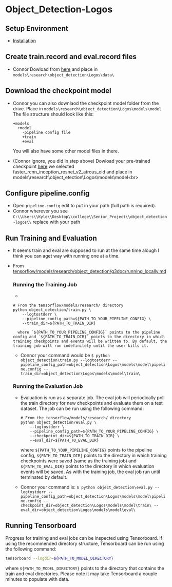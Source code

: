 # Object_Detection-Logos

## Setup Environment
* <a href='https://github.com/tensorflow/models/blob/master/research/object_detection/g3doc/installation.md'>Installation</a><br>

## Create train.record and eval.record files
* Connor Dowload from <a href='https://drive.google.com/drive/u/1/folders/11HkDmKfCwm-H8lBktsSFNaZXsEc5cNqt'>here</a> and place in ```models\research\object_detection\Logos\data\```<br>

## Download the checkpoint model
* Connor you can also downlaod the checkpoint model folder from the drive. Place in ```models\research\object_detection\Logos\models\model```
The file structure should look like this:
	```
	+models
	  +model
	    -pipeline config file
	    +train
	    +eval
	```
	You will also have some other model files in there.

* (Connor ignore, you did in step above) Dowload your pre-trained checkpoint <a href='https://github.com/tensorflow/models/blob/master/research/object_detection/g3doc/detection_model_zoo.md'>here</a> we selected faster\_rcnn\_inception\_resnet\_v2\_atrous\_oid and place in models\research\object_etection\Logos\models\model\<br>

## Configure pipeline.config
* Open ```pipeline.config``` edit to put in your path (full path is required).
* Connor wherever you see ```C:\\Users\\Kyle\\Desktop\\college\\Senior_Project\\object_detection-logos\\``` replace with your path

## Run Training and Evaluation
* It seems train and eval are supposed to run at the same time alough I think you can aget way with running one at a time.

* From <a href='https://github.com/tensorflow/models/blob/master/research/object_detection/g3doc/running_locally.md'>tensorflow/models/research/object_detection/g3doc/running_locally.md</a><br>

	### Running the Training Job
	* 
	```
	# From the tensorflow/models/research/ directory
	python object_detection/train.py \
	    --logtostderr \
	    --pipeline_config_path=${PATH_TO_YOUR_PIPELINE_CONFIG} \
	    --train_dir=${PATH_TO_TRAIN_DIR}
	```
		where `${PATH_TO_YOUR_PIPELINE_CONFIG}` points to the pipeline config and `${PATH_TO_TRAIN_DIR}` points to the directory in which training checkpoints and events will be written to. By default, the training job will run indefinitely until the user kills it.

	* Connor your command would be ```$ python object_detection\train.py --logtostderr --pipeline_config_path=object_detection\Logos\models\model\pipeline.config --train_dir=object_detection\Logos\models\model\train\```

	### Running the Evaluation Job

	* Evaluation is run as a separate job. The eval job will periodically poll the train directory for new checkpoints and evaluate them on a test dataset. The job can be run using the following command:

		```
		# From the tensorflow/models/research/ directory
		python object_detection/eval.py \
		    --logtostderr \
		    --pipeline_config_path=${PATH_TO_YOUR_PIPELINE_CONFIG} \
		    --checkpoint_dir=${PATH_TO_TRAIN_DIR} \
		    --eval_dir=${PATH_TO_EVAL_DIR}
		```

		where `${PATH_TO_YOUR_PIPELINE_CONFIG}` points to the pipeline config, `${PATH_TO_TRAIN_DIR}` points to the directory in which training checkpoints were saved (same as the training job) and `${PATH_TO_EVAL_DIR}` points to the directory in which evaluation events will be saved. As with the training job, the eval job run until terminated by default.

	* Connor your command is: ```$ python object_detection\eval.py --logtostderr --pipeline_config_path=object_detection\Logos\models\model\pipeline.config --checkpoint_dir=object_detection\Logos\models\model\train\ --eval_dir=object_detection\Logos\models\model\eval\```

## Running Tensorboard

Progress for training and eval jobs can be inspected using Tensorboard. If
using the recommended directory structure, Tensorboard can be run using the
following command:

```bash
tensorboard --logdir=${PATH_TO_MODEL_DIRECTORY}
```

where `${PATH_TO_MODEL_DIRECTORY}` points to the directory that contains the
train and eval directories. Please note it may take Tensorboard a couple minutes
to populate with data.
